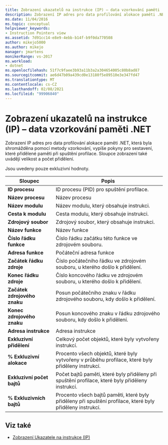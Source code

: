 ```yaml
---
title: Zobrazení ukazatelů na instrukce (IP) – data vzorkování paměti .NET
description: Zobrazení IP adres pro data profilování alokace paměti .NET, která byla shromážděna pomocí metody vzorkování, vypíše pokyny pro sestavení, které přidělené paměti.
ms.date: 11/04/2016
ms.topic: conceptual
helpviewer_keywords:
- Instruction Pointers view
ms.assetid: 7d91cc14-e8e9-4ebb-b14f-b9f0da770508
author: mikejo5000
ms.author: mikejo
manager: jmartens
monikerRange: vs-2017
ms.workload:
- dotnet
ms.openlocfilehash: 51f7c9faee3b93a11b3a2a304654005c80b8ad87
ms.sourcegitcommit: ae6d47b09a439cd0e13180f5e89510e3e347fd47
ms.translationtype: MT
ms.contentlocale: cs-CZ
ms.lasthandoff: 02/08/2021
ms.locfileid: "99906840"
---
```

# <a name="instruction-pointers-ips-view---net-memory-sampling-data"></a>Zobrazení ukazatelů na instrukce (IP) – data vzorkování paměti .NET
Zobrazení IP adres pro data profilování alokace paměti .NET, která byla shromážděna pomocí metody vzorkování, vypíše pokyny pro sestavení, které přidělené paměti při spuštění profilace. Sloupce zobrazení také uvádějí velikost a počet přidělení.

 Jsou uvedeny pouze exkluzivní hodnoty.

|Sloupec|Popis|
|------------|-----------------|
|**ID procesu**|ID procesu (PID) pro spuštění profilace.|
|**Název procesu**|Název procesu|
|**Název modulu**|Název modulu, který obsahuje instrukci.|
|**Cesta k modulu**|Cesta modulu, který obsahuje instrukci.|
|**Zdrojový soubor**|Zdrojový soubor, který obsahuje instrukci.|
|**Název funkce**|Název funkce|
|**Číslo řádku funkce**|Číslo řádku začátku této funkce ve zdrojovém souboru.|
|**Adresa funkce**|Počáteční adresa funkce|
|**Začátek řádku zdroje**|Číslo počátečního řádku ve zdrojovém souboru, u kterého došlo k přidělení.|
|**Konec řádku zdroje**|Číslo koncového řádku ve zdrojovém souboru, u kterého došlo k přidělení.|
|**Začátek zdrojového znaku**|Posun počátečního znaku v řádku zdrojového souboru, kdy došlo k přidělení.|
|**Konec zdrojového znaku**|Posun koncového znaku v řádku zdrojového souboru, kdy došlo k přidělení.|
|**Adresa instrukce**|Adresa instrukce|
|**Exkluzivní přidělení**|Celkový počet objektů, které byly vytvořeny instrukcí.|
|**% Exkluzivní alokace**|Procento všech objektů, které byly vytvořeny v průběhu profilace, které byly přiděleny instrukcí.|
|**Exkluzivní počet bajtů**|Počet bajtů paměti, které byly přiděleny při spuštění profilace, které byly přiděleny instrukcí.|
|**% Exkluzivních bajtů**|Procento všech bajtů paměti, které byly přiděleny při spuštění profilace, které byly přiděleny instrukcí.|

## <a name="see-also"></a>Viz také
- [Zobrazení Ukazatele na instrukce (IP)](../profiling/instruction-pointers-ips-view-sampling-data.md)

